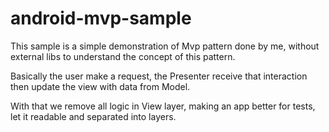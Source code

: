 # android-mvp-sample

This sample is a simple demonstration of Mvp pattern done by me, without external libs to understand the concept of this pattern.

Basically the user make a request, the Presenter receive that interaction then update the view
with data from Model.

With that we remove all logic in View layer, making an app better for tests, let it readable and separated into layers.




